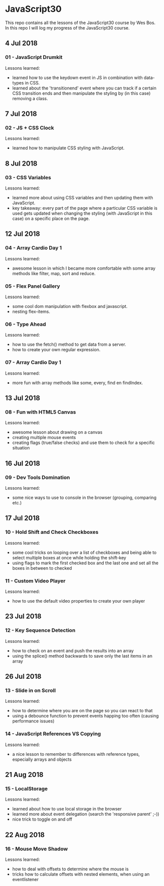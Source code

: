# JavaScript30
This repo contains all the lessons of the JavaScript30 course by Wes Bos. In this repo I will log my progress of the JavaScript30 course.

## 4 Jul 2018
### 01 - JavaScript Drumkit

Lessons learned:
- learned how to use the keydown event in JS in combination with data-types in CSS.
- learned about the 'transitionend' event where you can track if a certain CSS transition ends and then manipulate the styling by (in this case) removing a class.

## 7 Jul 2018
### 02 - JS + CSS Clock

Lessons learned:
- learned how to manipulate CSS styling with JavaScript.

## 8 Jul 2018
### 03 - CSS Variables

Lessons learned:
- learned more about using CSS variables and then updating them with JavaScript.
- key takeaway: every part of the page where a particular CSS variable is used gets updated when changing the styling (with JavaScript in this case) on a specific place on the page.

## 12 Jul 2018
### 04 - Array Cardio Day 1

Lessons learned:
- awesome lesson in which I became more comfortable with some array methods like filter, map, sort and reduce.

### 05 - Flex Panel Gallery

Lessons learned:
- some cool dom manipulation with flexbox and javascript.
- nesting flex-items.

### 06 - Type Ahead

Lessons learned:
- how to use the fetch() method to get data from a server.
- how to create your own regular expression.

### 07 - Array Cardio Day 1

Lessons learned:
- more fun with array methods like some, every, find en findIndex.

## 13 Jul 2018
### 08 - Fun with HTML5 Canvas

Lessons learned:
- awesome lesson about drawing on a canvas
- creating multiple mouse events
- creating flags (true/false checks) and use them to check for a specific situation

## 16 Jul 2018
### 09 - Dev Tools Domination

Lessons learned:
- some nice ways to use to console in the browser (grouping, comparing etc.)

## 17 Jul 2018
### 10 - Hold Shift and Check Checkboxes

Lessons learned:
- some cool tricks on looping over a list of checkboxes and being able to select multiple boxes at once while holding the shift-key
- using flags to mark the first checked box and the last one and set all the boxes in between to checked

### 11 - Custom Video Player

Lessons learned:
- how to use the default video properties to create your own player

## 23 Jul 2018
### 12 - Key Sequence Detection

Lessons learned:
- how to check on an event and push the results into an array
- using the splice() method backwards to save only the last items in an array

## 26 Jul 2018
### 13 - Slide in on Scroll

Lessons learned:
- how to determine where you are on the page so you can react to that
- using a debounce function to prevent events happing too often (causing performance issues)

### 14 - JavaScript References VS Copying

Lessons learned:
- a nice lesson to remember to differences with reference types, especially arrays and objects

## 21 Aug 2018
### 15 - LocalStorage

Lessons learned:
- learned about how to use local storage in the browser
- learned more about event delegation (search the 'responsive parent' ;-))
- nice trick to toggle on and off

## 22 Aug 2018
### 16 - Mouse Move Shadow

Lessons learned:
- how to deal with offsets to determine where the mouse is
- tricks how to calculate offsets with nested elements, when using an eventlistener
